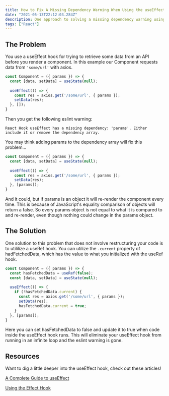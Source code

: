 ```yaml
---
title: How to Fix A Missing Dependency Warning When Using the useEffect React Hook
date: "2021-05-13T22:12:03.284Z"
description: One approach to solving a missing dependency warning using the useEffect hook.
tags: ["React"]
---
```


## The Problem

You use a useEffect hook for trying to retrieve some data from an API before you render a component. In this example our Component requests data from `'some/url'` with axios. 

```jsx
const Component = ({ params }) => {
  const [data, setData] = useState(null);
  
  useEffect(() => {
    const res = axios.get('/some/url', { params });
    setData(res);
  }, []);
}
```

Then you get the following eslint warning:

`
React Hook useEffect has a missing dependency: 'params'. Either include it or remove the dependency array.
`

You may think adding params to the dependency array will fix this problem...

```jsx
const Component = ({ params }) => {
  const [data, setData] = useState(null);
  
  useEffect(() => {
    const res = axios.get('/some/url', { params });
    setData(res);
  }, [params]);
}
```

And it could, but if params is an object it will re-render the component every time. This is because of JavaScript's equality comparison of objects will return a false. So every params object is not equal to what it is compared to and re-render, even though nothing could change in the params object. 

## The Solution

One solution to this problem that does not involve restructuring your code is to utililize a useRef hook. You can utilize the `.current` property of hadFetchedData, which has the value to what you initialized with the useRef hook.

```jsx
const Component = ({ params }) => {
  const hasFetchedData = useRef(false);
  const [data, setData] = useState(null);
  
  useEffect(() => {
    if (!hasFetchedData.current) {
      const res = axios.get('/some/url', { params });
      setData(res);
      hasFetchedData.current = true;
    }
  }, [params]);
}
```

Here you can set hasFetchedData to false and update it to true when code inside the useEffect hook runs. This will eliminate your useEffect hook from running in an infinite loop and the eslint warning is gone.

## Resources

Want to dig a little deeper into the useEffect hook, check out these articles!

[A Complete Guide to useEffect](https://overreacted.io/a-complete-guide-to-useeffect/)

[Using the Effect Hook](https://reactjs.org/docs/hooks-effect.html)